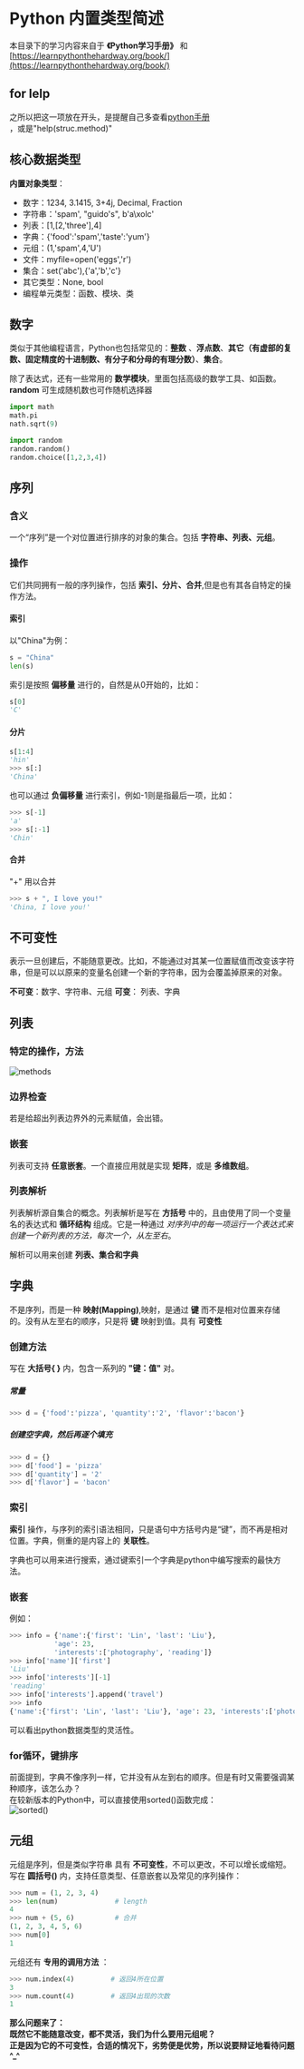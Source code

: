 Python 内置类型简述
==========================
本目录下的学习内容来自于 **《Python学习手册》** 和[https://learnpythonthehardway.org/book/](https://learnpythonthehardway.org/book/)<br />


## for lelp
之所以把这一项放在开头，是提醒自己多查看[python手册](https://docs.python.org/3/tutorial/index.html)<br />，或是"help(struc.method)"

## 核心数据类型
**内置对象类型**：

- 数字：1234, 3.1415,  3+4j, Decimal, Fraction
- 字符串：'spam', "guido's", b'a\xolc'
- 列表：[1,[2,'three'],4]
- 字典：{'food':'spam','taste':'yum'}
- 元组：(1,'spam',4,'U')
- 文件：myfile=open('eggs','r')
- 集合：set('abc'),{'a','b','c'}
- 其它类型：None, bool
- 编程单元类型：函数、模块、类

## 数字
类似于其他编程语言，Python也包括常见的：**整数** 、**浮点数**、**其它（有虚部的复数、固定精度的十进制数、有分子和分母的有理分数）**、**集合**。

除了表达式，还有一些常用的 **数学模块**，里面包括高级的数学工具、如函数。**random** 可生成随机数也可作随机选择器
```python
import math
math.pi
nath.sqrt(9)

import random
random.random()
random.choice([1,2,3,4])
```
## 序列
### 含义
一个“序列”是一个对位置进行排序的对象的集合。包括 **字符串、列表、元组**。
### 操作
它们共同拥有一般的序列操作，包括 **索引、分片、合并**,但是也有其各自特定的操作方法。
#### 索引
以"China"为例：
```python
s = "China"
len(s)      
```
索引是按照 **偏移量** 进行的，自然是从0开始的，比如：
```python
s[0]
'C'
```
#### 分片
```python
s[1:4]
'hin'   
>>> s[:]
'China'
```
也可以通过 **负偏移量** 进行索引，例如-1则是指最后一项，比如：
```python
>>> s[-1]
'a'
>>> s[:-1]
'Chin'
```
#### 合并
"+" 用以合并
```python
>>> s + ", I love you!"
'China, I love you!'
```

## 不可变性
 表示一旦创建后，不能随意更改。比如，不能通过对其某一位置赋值而改变该字符串，但是可以以原来的变量名创建一个新的字符串，因为会覆盖掉原来的对象。

 **不可变**：数字、字符串、元组
 **可变**： 列表、字典

## 列表
### 特定的操作，方法
![methods](https://github.com/LiuJLin/learn_python_basic/blob/master/struc/list_methods.png?raw=true "github")
### 边界检查
若是给超出列表边界外的元素赋值，会出错。
### 嵌套
列表可支持 **任意嵌套**。一个直接应用就是实现 **矩阵**，或是 **多维数组**。
### 列表解析
列表解析源自集合的概念。列表解析是写在 **方括号** 中的，且由使用了同一个变量名的表达式和 **循环结构** 组成。它是一种通过 *对序列中的每一项运行一个表达式来创建一个新列表的方法，每次一个，从左至右*。  

解析可以用来创建 **列表、集合和字典**

## 字典
不是序列，而是一种 **映射(Mapping)**,映射，是通过 **键** 而不是相对位置来存储的。没有从左至右的顺序，只是将 **键** 映射到值。具有 **可变性**  
### 创建方法
写在 **大括号{ }** 内，包含一系列的 **"键：值"** 对。  
##### 常量
```python
>>> d = {'food':'pizza', 'quantity':'2', 'flavor':'bacon'}
```
##### 创建空字典，然后再逐个填充   
```python
>>> d = {}  
>>> d['food'] = 'pizza'  
>>> d['quantity'] = '2'  
>>> d['flavor'] = 'bacon'  
```
### 索引
**索引** 操作，与序列的索引语法相同，只是语句中方括号内是“键”，而不再是相对位置。字典，侧重的是内容上的 **关联性**。  

字典也可以用来进行搜索，通过键索引一个字典是python中编写搜索的最快方法。
### 嵌套
例如：  
```python
>>> info = {'name':{'first': 'Lin', 'last': 'Liu'},  
           'age': 23,  
           'interests':['photography', 'reading']}  
>>> info['name']['first']  
'Liu'  
>>> info['interests'][-1]  
'reading'  
>>> info['interests'].append('travel')  
>>> info  
{'name':{'first': 'Lin', 'last': 'Liu'}, 'age': 23, 'interests':['photography', 'reading', 'travel']}   
```
可以看出python数据类型的灵活性。  
### for循环，键排序
前面提到，字典不像序列一样，它并没有从左到右的顺序。但是有时又需要强调某种顺序，该怎么办？  
在较新版本的Python中，可以直接使用sorted()函数完成：  
![sorted()](https://github.com/LiuJLin/learn_python_basic/blob/master/struc/dict_sorted.png?raw=true "github")

## 元组
元组是序列，但是类似字符串 具有 **不可变性**，不可以更改，不可以增长或缩短。  
写在 **圆括号()** 内，支持任意类型、任意嵌套以及常见的序列操作：  
```Python
>>> num = (1, 2, 3, 4)
>>> len(num)              # length
4
>>> num + (5, 6)          # 合并
(1, 2, 3, 4, 5, 6)
>>> num[0]
1
```
元组还有 **专用的调用方法** ：  
```Python
>>> num.index(4)         # 返回4所在位置
3
>>> num.count(4)         # 返回4出现的次数
1
```
**那么问题来了：  
既然它不能随意改变，都不灵活，我们为什么要用元组呢？  
正是因为它的不可变性，合适的情况下，劣势便是优势，所以说要辩证地看待问题^_^**
